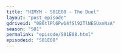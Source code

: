```yaml
---
title: "HIMYM - S01E08 - The Duel"
layout: "post_episode"
gdriveid: "0B6tlPl6Pw14fSl92TlNESUxnNzA"
season: "S01"
permalink: "episode/S01E08.html"
episodeid: "S01E08"
---
```

